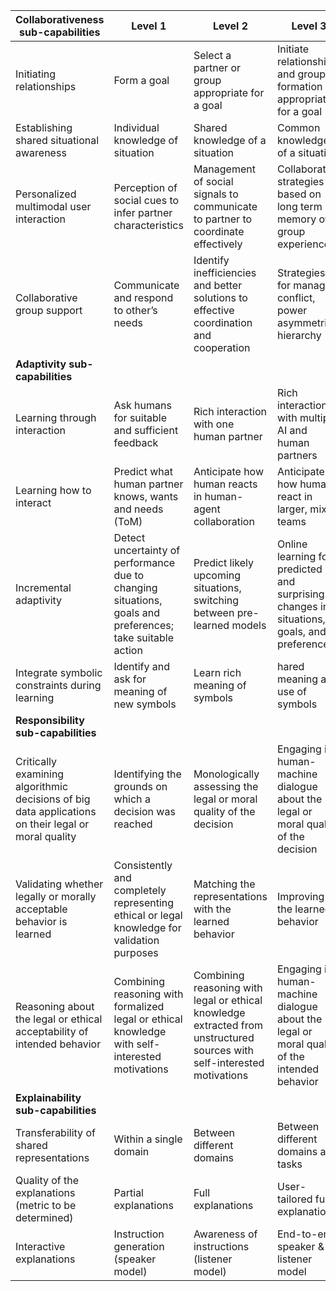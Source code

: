 | **Collaborativeness sub-capabilities** | **Level 1** | **Level 2** | **Level 3**|
|----|-----|---------|------|
| Initiating relationships |Form a goal | Select a partner or group appropriate for a goal | Initiate relationships and group formation appropriate for a goal |
| Establishing shared situational awareness | Individual knowledge of situation | Shared knowledge of a situation  | Common knowledge of a situation |
| Personalized multimodal user interaction | Perception of social cues to infer partner characteristics | Management of social signals to communicate to partner to coordinate effectively | Collaborative strategies based on long term memory of group experiences |
| Collaborative group support | Communicate and respond to other’s needs | Identify inefficiencies and better solutions to effective coordination and cooperation | Strategies for managing conflict, power asymmetries, hierarchy |
| **Adaptivity sub-capabilities** | | | |
| Learning through interaction | Ask humans for suitable and sufficient feedback | Rich interaction with one human partner | Rich interaction with multiple AI and human partners | 
| Learning how to interact | Predict what human partner knows, wants and needs (ToM) | Anticipate how human reacts in human-agent  collaboration | Anticipate how humans react in larger, mixed teams | 
| Incremental adaptivity | Detect uncertainty of performance due to changing situations, goals and preferences; take suitable action | Predict likely upcoming situations, switching between pre-learned models | Online learning for predicted and surprising changes in situations, goals, and preferences |
| Integrate symbolic constraints during learning | Identify and ask for meaning of new symbols | Learn rich meaning of symbols  | hared meaning and use of symbols |
| **Responsibility sub-capabilities** | | | | 
| Critically examining algorithmic decisions of big data applications on their legal or moral quality | Identifying the grounds on which a decision was reached | Monologically assessing the legal or moral quality of the decision | Engaging in human-machine dialogue about the legal or moral quality of the decision |
| Validating whether legally or morally acceptable behavior is learned | Consistently and completely representing ethical or legal knowledge for validation purposes | Matching the representations with the learned behavior | Improving the learned behavior | 
| Reasoning about the legal or ethical acceptability of intended behavior | Combining reasoning with formalized legal or ethical knowledge with self-interested motivations | Combining reasoning with legal or ethical knowledge extracted from unstructured sources with self-interested motivations | Engaging in human-machine dialogue about the legal or moral quality of the intended behavior |
| **Explainability sub-capabilities** | | | |
| Transferability of shared representations | Within a single domain | Between different domains | Between different domains and tasks |
| Quality of the explanations (metric to be determined) | Partial explanations | Full explanations | User-tailored full explanations |
| Interactive explanations | Instruction generation (speaker model) | Awareness of instructions (listener model) | End-to-end speaker & listener model |